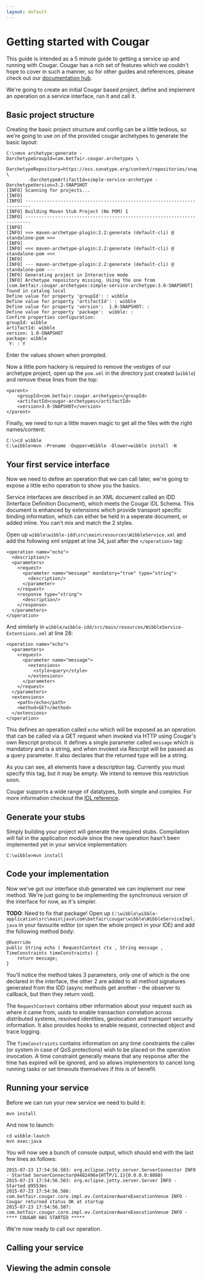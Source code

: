 ```yaml
---
layout: default
---
```

Getting started with Cougar
===========================

This guide is intended as a 5 minute guide to getting a service up and running with Cougar. Cougar has a rich set of
features which we couldn't hope to cover in such a manner, so for other guides and references, please check out our
[documentation hub](documentation.html).

We're going to create an initial Cougar based project, define and implement an operation on a service interface, run
it and call it.

Basic project structure
-----------------------

Creating the basic project structure and config can be a little tedious, so we're going to use on of the provided cougar
archetypes to generate the basic layout:

    C:\>mvn archetype:generate -DarchetypeGroupId=com.betfair.cougar.archetypes \
            -DarchetypeRepository=https://oss.sonatype.org/content/repositories/snapshots \
            -DarchetypeArtifactId=simple-service-archetype -DarchetypeVersion=3.2-SNAPSHOT
    [INFO] Scanning for projects...
    [INFO]
    [INFO] ------------------------------------------------------------------------
    [INFO] Building Maven Stub Project (No POM) 1
    [INFO] ------------------------------------------------------------------------
    [INFO]
    [INFO] >>> maven-archetype-plugin:2.2:generate (default-cli) @ standalone-pom >>>
    [INFO]
    [INFO] <<< maven-archetype-plugin:2.2:generate (default-cli) @ standalone-pom <<<
    [INFO]
    [INFO] --- maven-archetype-plugin:2.2:generate (default-cli) @ standalone-pom ---
    [INFO] Generating project in Interactive mode
    [INFO] Archetype repository missing. Using the one from [com.betfair.cougar.archetypes:simple-service-archetype:3.0-SNAPSHOT] found in catalog local
    Define value for property 'groupId': : wibble
    Define value for property 'artifactId': : wibble
    Define value for property 'version':  1.0-SNAPSHOT: :
    Define value for property 'package':  wibble: :
    Confirm properties configuration:
    groupId: wibble
    artifactId: wibble
    version: 1.0-SNAPSHOT
    package: wibble
     Y: : Y


Enter the values shown when prompted.

Now a little pom hackery is required to remove the vestiges of our archetype project, open up the `pom.xml` in the
directory just created (`wibble`) and remove these lines from the top:

    <parent>
        <groupId>com.betfair.cougar.archetypes</groupId>
        <artifactId>cougar-archetypes</artifactId>
        <version>3.0-SNAPSHOT</version>
    </parent>

Finally, we need to run a little maven magic to get all the files with the right names/content:

    C:\>cd wibble
    C:\wibble>mvn -Prename -Dupper=Wibble -Dlower=wibble install -N


Your first service interface
----------------------------

Now we need to define an operation that we can call later, we're going to expose a little echo operation to show you the
basics.

Service interfaces are described in an XML document called an IDD (Interface Definition Document), which meets the Cougar
IDL Schema. This document is enhanced by extensions which provide transport specific binding information, which can either
be held in a seperate document, or added inline. You can't mix and match the 2 styles.

Open up `wibble\wibble-idd\src\main\resources\WibbleService.xml` and add the following xml snippet at line 34, just after
the `</operation>` tag:

    <operation name="echo">
      <description/>
      <parameters>
        <request>
          <parameter name="message" mandatory="true" type="string">
            <description/>
          </parameter>
        </request>
        <response type="string">
          <description/>
        </response>
      </parameters>
    </operation>


And similarly in `wibble/wibble-idd/src/main/resources/WibbleService-Extentsions.xml` at line 28:

    <operation name="echo">
      <parameters>
        <request>
          <parameter name="message">
            <extensions>
              <style>query</style>
            </extensions>
          </parameter>
        </request>
      </parameters>
      <extensions>
        <path>/echo</path>
        <method>GET</method>
      </extensions>
    </operation>


This defines an operation called `echo` which will be exposed as an operation that can be called via a GET request when
invoked via HTTP using Cougar's own Rescript protocol. It defines a single parameter called `message` which is
mandatory and is a string, and when invoked via Rescript will be passed as a query parameter. It also declares that the
returned type will be a string.

As you can see, all elements have a description tag. Currently you must specify this tag, but it may be empty. We intend
to remove this restriction soon.

Cougar supports a wide range of datatypes, both simple and complex. For more information checkout the
[IDL reference](bsidl-reference.html).

Generate your stubs
-------------------

Simply building your project will generate the required stubs. Compilation will fail in the application module since the
new operation hasn't been implemented yet in your service implementation:

    C:\wibble>mvn install

Code your implementation
------------------------

Now we've got our interface stub generated we can implement our new method. We're just going to be implementing the
synchronous version of the interface for now, as it's simpler.

**TODO**: Need to fix that package!
Open up `C:\wibble\wibble-application\src\main\java\com\betfair\cougar\wibble\WibbleServiceImpl.java` in your favourite
editor (or open the whole project in your IDE) and add the following method body:

    @Override
    public String echo ( RequestContext ctx , String message , TimeConstraints timeConstraints) {
        return message;
    }

You'll notice the method takes 3 parameters, only one of which is the one declared in the interface, the other 2 are added
to all method signatures generated from the IDD (async methods get another - the observer to callback, but then they return
void).

The `RequestContext` contains other information about your request such as where it came from, uuids to enable transaction
correlation across distributed systems, resolved identities, geolocation and transport security information. It also provides
hooks to enable request, connected object and trace logging.

The `TimeConstraints` contains information on any time constraints the caller (or system in case of QoS protections) wish
to be placed on the operation invocation. A time constraint generally means that any response after the time has expired will
be ignored, and so allows implementors to cancel long running tasks or set timeouts themselves if this is of benefit.

Running your service
--------------------

Before we can run your new service we need to build it:

    mvn install


And now to launch:

    cd wibble-launch
    mvn exec:java

You will now see a bunch of console output, which should end with the last few lines as follows:

    2015-07-23 17:54:56.503: org.eclipse.jetty.server.ServerConnector INFO - Started ServerConnector@4482496e{HTTP/1.1}{0.0.0.0:8080}
    2015-07-23 17:54:56.503: org.eclipse.jetty.server.Server INFO - Started @9553ms
    2015-07-23 17:54:56.506: com.betfair.cougar.core.impl.ev.ContainerAwareExecutionVenue INFO - Cougar returned status OK at startup
    2015-07-23 17:54:56.507: com.betfair.cougar.core.impl.ev.ContainerAwareExecutionVenue INFO - **** COUGAR HAS STARTED *****


We're now ready to call our operation.


Calling your service
--------------------

Viewing the admin console
-------------------------
